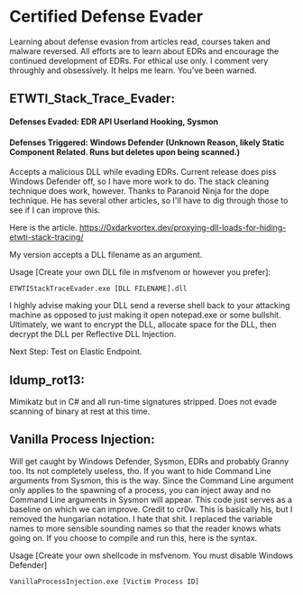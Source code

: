 # Certified Defense Evader

Learning about defense evasion from articles read, courses taken and malware reversed.
All efforts are to learn about EDRs and encourage the continued development of EDRs.
For ethical use only.
I comment very throughly and obsessively. It helps me learn. You've been warned.


## ETWTI_Stack_Trace_Evader:
#### Defenses Evaded: EDR API Userland Hooking, Sysmon
#### Defenses Triggered: Windows Defender (Unknown Reason, likely Static Component Related. Runs but deletes upon being scanned.)
Accepts a malicious DLL while evading EDRs. Current release does piss Windows Defender off, so I have more work to do. The stack cleaning technique does work, however. Thanks to Paranoid Ninja for the dope technique. He has several other articles, so I'll have to dig through those to see if I can improve this.

Here is the article.
https://0xdarkvortex.dev/proxying-dll-loads-for-hiding-etwti-stack-tracing/

My version accepts a DLL filename as an argument.

Usage [Create your own DLL file in msfvenom or however you prefer]:

```ETWTIStackTraceEvader.exe [DLL FILENAME].dll```

I highly advise making your DLL send a reverse shell back to your attacking machine as opposed to just making it open notepad.exe or some bullshit. Ultimately, we want to encrypt the DLL, allocate space for the DLL, then decrypt the DLL per Reflective DLL Injection.

Next Step: Test on Elastic Endpoint.

## ldump_rot13: 
Mimikatz but in C# and all run-time signatures stripped. Does not evade scanning of binary at rest at this time.

## Vanilla Process Injection:
Will get caught by Windows Defender, Sysmon, EDRs and probably Granny too. Its not completely useless, tho. If you want to hide Command Line arguments from Sysmon, this is the way. Since the Command Line argument only applies to the spawning of a process, you can inject away and no Command Line arguments in Sysmon will appear. This code just serves as a baseline on which we can improve. Credit to cr0w. This is basically his, but I removed the hungarian notation. I hate that shit. I replaced the variable names to more sensible sounding names so that the reader knows whats going on. If you choose to compile and run this, here is the syntax.

Usage [Create your own shellcode in msfvenom. You must disable Windows Defender]

```VanillaProcessInjection.exe [Victim Process ID]```
